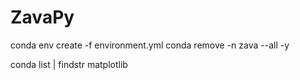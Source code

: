 # ZavaPy

conda env create -f environment.yml
conda remove -n zava --all -y

conda list | findstr matplotlib